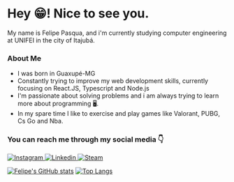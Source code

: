 # Hey 😁! Nice to see you.


<p>My name is Felipe Pasqua, and i'm currently studying computer engineering at UNIFEI in the city of Itajubá.</p>



### __About Me__

* I was born in Guaxupé-MG
* Constantly trying to improve my web development skills, currently focusing on React.JS, Typescript and Node.js
* I'm passionate about solving problems and i am always trying to learn more about programming 🖥️.
* In my spare time I like to exercise and play games like Valorant, PUBG, Cs Go and Nba.


### You can reach me through my social media 👇

[
![Instagram](https://img.shields.io/badge/Instagram-E4405F?style=for-the-badge&logo=instagram&logoColor=white)
](https://www.instagram.com/felipepasqua98/)
[
![Linkedin](https://img.shields.io/badge/LinkedIn-0077B5?style=for-the-badge&logo=linkedin&logoColor=white)
](https://www.linkedin.com/in/felipe-pasqua-rodrigues/)
[
![Steam](https://img.shields.io/badge/Steam-000000?style=for-the-badge&logo=steam&logoColor=white)
](https://steamcommunity.com/profiles/76561198950551075)

[![Felipe's GitHub stats](https://github-readme-stats.vercel.app/api?username=felipepasq&theme=radical&hide=prs,issues,contribs&custom_title=Github%20Stats&)](https://github.com/anuraghazra/github-readme-stats)
[![Top Langs](https://github-readme-stats.vercel.app/api/top-langs/?username=felipepasq&layout=compact&theme=radical)](https://github.com/anuraghazra/github-readme-stats)
